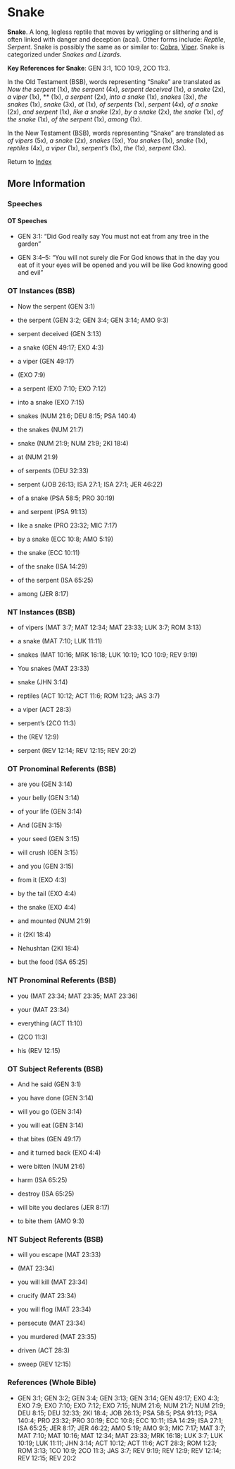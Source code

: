 # Snake
**Snake**. 
A long, legless reptile that moves by wriggling or slithering and is often linked with danger and deception (acai). 
Other forms include: 
*Reptile*, *Serpent*. 
Snake is possibly the same as or similar to: 
[Cobra](Cobra.md), [Viper](Viper.md). 
Snake is categorized under _Snakes and Lizards_. 


**Key References for Snake**: 
GEN 3:1, 1CO 10:9, 2CO 11:3. 


In the Old Testament (BSB), words representing “Snake” are translated as 
*Now the serpent* (1x), *the serpent* (4x), *serpent deceived* (1x), *a snake* (2x), *a viper* (1x), ** (1x), *a serpent* (2x), *into a snake* (1x), *snakes* (3x), *the snakes* (1x), *snake* (3x), *at* (1x), *of serpents* (1x), *serpent* (4x), *of a snake* (2x), *and serpent* (1x), *like a snake* (2x), *by a snake* (2x), *the snake* (1x), *of the snake* (1x), *of the serpent* (1x), *among* (1x). 


In the New Testament (BSB), words representing “Snake” are translated as 
*of vipers* (5x), *a snake* (2x), *snakes* (5x), *You snakes* (1x), *snake* (1x), *reptiles* (4x), *a viper* (1x), *serpent’s* (1x), *the* (1x), *serpent* (3x). 


Return to [Index](00-Index.md)

## More Information

### Speeches

#### OT Speeches

* GEN 3:1: “Did God really say You must not eat from any tree in the garden”

* GEN 3:4–5: “You will not surely die For God knows that in the day you eat of it your eyes will be opened and you will be like God knowing good and evil”

### OT Instances (BSB)

* Now the serpent (GEN 3:1)

* the serpent (GEN 3:2; GEN 3:4; GEN 3:14; AMO 9:3)

* serpent deceived (GEN 3:13)

* a snake (GEN 49:17; EXO 4:3)

* a viper (GEN 49:17)

*  (EXO 7:9)

* a serpent (EXO 7:10; EXO 7:12)

* into a snake (EXO 7:15)

* snakes (NUM 21:6; DEU 8:15; PSA 140:4)

* the snakes (NUM 21:7)

* snake (NUM 21:9; NUM 21:9; 2KI 18:4)

* at (NUM 21:9)

* of serpents (DEU 32:33)

* serpent (JOB 26:13; ISA 27:1; ISA 27:1; JER 46:22)

* of a snake (PSA 58:5; PRO 30:19)

* and serpent (PSA 91:13)

* like a snake (PRO 23:32; MIC 7:17)

* by a snake (ECC 10:8; AMO 5:19)

* the snake (ECC 10:11)

* of the snake (ISA 14:29)

* of the serpent (ISA 65:25)

* among (JER 8:17)



### NT Instances (BSB)

* of vipers (MAT 3:7; MAT 12:34; MAT 23:33; LUK 3:7; ROM 3:13)

* a snake (MAT 7:10; LUK 11:11)

* snakes (MAT 10:16; MRK 16:18; LUK 10:19; 1CO 10:9; REV 9:19)

* You snakes (MAT 23:33)

* snake (JHN 3:14)

* reptiles (ACT 10:12; ACT 11:6; ROM 1:23; JAS 3:7)

* a viper (ACT 28:3)

* serpent’s (2CO 11:3)

* the (REV 12:9)

* serpent (REV 12:14; REV 12:15; REV 20:2)



### OT Pronominal Referents (BSB)

* are you (GEN 3:14)

* your belly (GEN 3:14)

* of your life (GEN 3:14)

* And (GEN 3:15)

* your seed (GEN 3:15)

* will crush (GEN 3:15)

* and you (GEN 3:15)

* from it (EXO 4:3)

* by the tail (EXO 4:4)

* the snake (EXO 4:4)

* and mounted (NUM 21:9)

* it (2KI 18:4)

* Nehushtan (2KI 18:4)

* but the food (ISA 65:25)



### NT Pronominal Referents (BSB)

* you (MAT 23:34; MAT 23:35; MAT 23:36)

* your (MAT 23:34)

* everything (ACT 11:10)

*  (2CO 11:3)

* his (REV 12:15)



### OT Subject Referents (BSB)

* And he said (GEN 3:1)

* you have done (GEN 3:14)

* will you go (GEN 3:14)

* you will eat (GEN 3:14)

* that bites (GEN 49:17)

* and it turned back (EXO 4:4)

* were bitten (NUM 21:6)

* harm (ISA 65:25)

* destroy (ISA 65:25)

* will bite you declares (JER 8:17)

* to bite them (AMO 9:3)



### NT Subject Referents (BSB)

* will you escape (MAT 23:33)

*  (MAT 23:34)

* you will kill (MAT 23:34)

* crucify (MAT 23:34)

* you will flog (MAT 23:34)

* persecute (MAT 23:34)

* you murdered (MAT 23:35)

* driven (ACT 28:3)

* sweep (REV 12:15)



### References (Whole Bible)

* GEN 3:1; GEN 3:2; GEN 3:4; GEN 3:13; GEN 3:14; GEN 49:17; EXO 4:3; EXO 7:9; EXO 7:10; EXO 7:12; EXO 7:15; NUM 21:6; NUM 21:7; NUM 21:9; DEU 8:15; DEU 32:33; 2KI 18:4; JOB 26:13; PSA 58:5; PSA 91:13; PSA 140:4; PRO 23:32; PRO 30:19; ECC 10:8; ECC 10:11; ISA 14:29; ISA 27:1; ISA 65:25; JER 8:17; JER 46:22; AMO 5:19; AMO 9:3; MIC 7:17; MAT 3:7; MAT 7:10; MAT 10:16; MAT 12:34; MAT 23:33; MRK 16:18; LUK 3:7; LUK 10:19; LUK 11:11; JHN 3:14; ACT 10:12; ACT 11:6; ACT 28:3; ROM 1:23; ROM 3:13; 1CO 10:9; 2CO 11:3; JAS 3:7; REV 9:19; REV 12:9; REV 12:14; REV 12:15; REV 20:2



